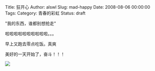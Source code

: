 Title: 狂开心
Author: alswl
Slug: mad-happy
Date: 2008-08-06 00:00:00
Tags: 
Category: 青春的彩虹
Status: draft

"我的东西，谁都别想抢走"

啦啦啦啦啦啦啦啦啦啦。。。

早上又跑去零点吃饭。真爽

美好的一天开始了，奋斗！！！

![](http://img.baidu.com/hi/jd/j_0037.gif)

